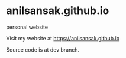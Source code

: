 # anilsansak.github.io
personal website

Visit my website at https://anilsansak.github.io

Source code is at dev branch.
